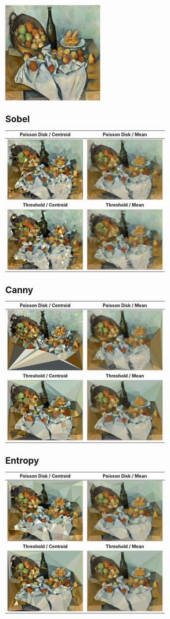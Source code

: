<img src="./docs/diff/apples.jpg" width="300" height="300">

# Sobel
|Poisson Disk / Centroid|Poisson Disk / Mean|
|:------:|:---------:|
|![sample](./docs/diff/sobel_poisson_centroid.jpg)|![sample](./docs/diff/sobel_poisson_mean.jpg)
|**Threshold / Centroid**|**Threshold / Mean**|
|![sample](./docs/diff/sobel_threshold_centroid.jpg)|![sample](./docs/diff/sobel_threshold_mean.jpg)|

# Canny
|Poisson Disk / Centroid|Poisson Disk / Mean|
|:------:|:---------:|
|![sample](./docs/diff/canny_poisson_centroid.jpg)|![sample](./docs/diff/canny_poisson_mean.jpg)
|**Threshold / Centroid**|**Threshold / Mean**|
|![sample](./docs/diff/canny_threshold_centroid.jpg)|![sample](./docs/diff/canny_threshold_mean.jpg)|

# Entropy
|Poisson Disk / Centroid|Poisson Disk / Mean|
|:------:|:---------:|
|![sample](./docs/diff/entropy_poisson_centroid.jpg)|![sample](./docs/diff/entropy_poisson_mean.jpg)
|**Threshold / Centroid**|**Threshold / Mean**|
|![sample](./docs/diff/entropy_threshold_centroid.jpg)|![sample](./docs/diff/entropy_threshold_mean.jpg)|
